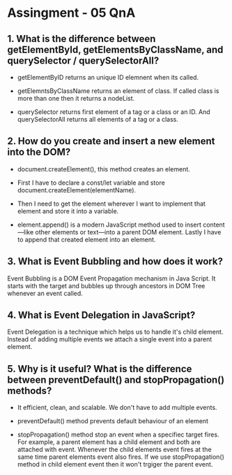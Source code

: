 # Assingment - 05 QnA

## 1. What is the difference between getElementById, getElementsByClassName, and querySelector / querySelectorAll?

- getElementByID returns an unique ID elemnent when its called.

- getElemntsByClassName returns an element of class. If called class is more
  than one then it returns a nodeList.

- querySelector returns first element of a tag or a class or an ID. And
  querySelectorAll returns all elements of a tag or a class.

## 2. How do you create and insert a new element into the DOM?

- document.createElement(), this method creates an element.

- First I have to declare a const/let variable and store
  document.createElement(elementName).

- Then I need to get the element wherever I want to implement that element and
  store it into a variable.

- element.append() is a modern JavaScript method used to insert content—like
  other elements or text—into a parent DOM element. Lastly I have to append that
  created element into an element.

## 3. What is Event Bubbling and how does it work?

Event Bubbling is a DOM Event Propagation mechanism in Java Script. It starts
with the target and bubbles up through ancestors in DOM Tree whenever an event
called.

## 4. What is Event Delegation in JavaScript?

Event Delegation is a technique which helps us to handle it's child element.
Instead of adding multiple events we attach a single event into a parent
element.

## 5. Why is it useful? What is the difference between preventDefault() and stopPropagation() methods?

- It efficient, clean, and scalable. We don't have to add multiple events.

- preventDefault() method prevents default behaviour of an element

- stopPropagation() method stop an event when a specifiec target fires. For
  example, a parent element has a child element and both are attached with
  event. Whenever the child elements event fires at the same time parent
  elements event also fires. If we use stopPropagation() method in child element
  event then it won't trgiger the parent event.
